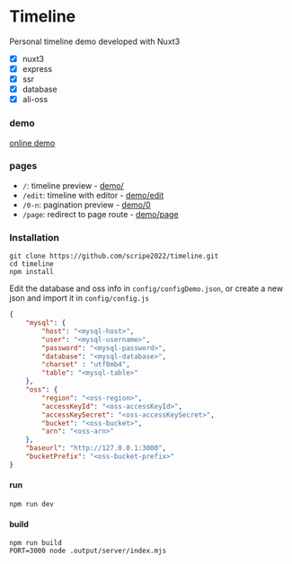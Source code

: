 # Timeline

Personal timeline demo developed with Nuxt3

- [x] nuxt3
- [x] express
- [x] ssr
- [x] database
- [x] ali-oss

### demo

<a href="https://timeline.demo.jyh.sb/edit" target="_blank">online demo</a>

### pages

- `/`: timeline preview - <a href="https://timeline.demo.jyhsb.net/" target="_blank">demo/</a>
- `/edit`: timeline with editor - <a href="https://timeline.demo.jyhsb.net/edit" target="_blank">demo/edit</a>
- `/0-n`: pagination preview - <a href="https://timeline.demo.jyhsb.net/0" target="_blank">demo/0</a>
- `/page`: redirect to page route - <a href="https://timeline.demo.jyhsb.net/page" target="_blank">demo/page</a>

### Installation

```shell
git clone https://github.com/scripe2022/timeline.git
cd timeline
npm install
```

Edit the database and oss info in `config/configDemo.json`, or create a new json and import it in `config/config.js`

```json
{
    "mysql": {
    	"host": "<mysql-host>",
    	"user": "<mysql-username>",
    	"password": "<mysql-password>",
    	"database": "<mysql-database>",
    	"charset" : "utf8mb4",
    	"table": "<mysql-table>"
	},
    "oss": {
    	"region": "<oss-region>",
    	"accessKeyId": "<oss-accessKeyId>",
    	"accessKeySecret": "<oss-accessKeySecret>",
    	"bucket": "<oss-bucket>",
    	"arn": "<oss-arn>"
    },
    "baseurl": "http://127.0.0.1:3000",
    "bucketPrefix": "<oss-bucket-prefix>"
}
```

#### run

```shell
npm run dev
```

#### build

```shell
npm run build
PORT=3000 node .output/server/index.mjs
```
